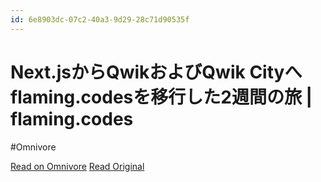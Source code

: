 ```yaml
---
id: 6e8903dc-07c2-40a3-9d29-28c71d90535f
---
```


# Next.jsからQwikおよびQwik Cityへflaming.codesを移行した2週間の旅 | flaming.codes
#Omnivore

[Read on Omnivore](https://omnivore.app/me/next-js-qwik-qwik-city-flaming-codes-2-flaming-codes-190348ce5a3)
[Read Original](https://flaming.codes/ja/posts/migrating-from-nextjs-to-qwik/)


